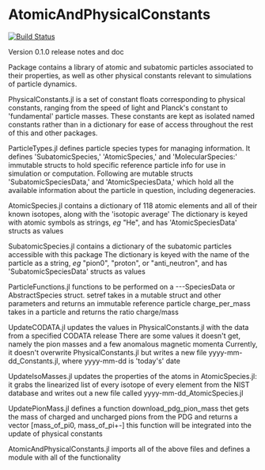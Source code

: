 # AtomicAndPhysicalConstants

[![Build Status](https://github.com/bmad-sim/AtomicAndPhysicalConstants.jl/actions/workflows/CI.yml/badge.svg?branch=main)](https://github.com/bmad-sim/AtomicAndPhysicalConstants.jl/actions/workflows/CI.yml?query=branch%3Amain)


Version 0.1.0 release notes and doc

Package contains a library of atomic and subatomic particles associated to their properties, 
as well as other physical constants relevant to simulations of particle dynamics.

PhysicalConstants.jl 
is a set of constant floats corresponding to physical constants, ranging 
from the speed of light and Planck's constant to 'fundamental' particle masses. These constants 
are kept as isolated named constants rather than in a dictionary for ease of access throughout 
the rest of this and other packages.

ParticleTypes.jl 
defines particle species types for managing information. 
It defines 'SubatomicSpecies,' 'AtomicSpecies,' and 'MolecularSpecies:' 
immutable structs to hold specific reference particle info for use in simulation or computation.
Following are mutable structs 'SubatomicSpeciesData,' and 'AtomicSpeciesData,' which hold
all the available information about the particle in question, including degeneracies.

AtomicSpecies.jl
contains a dictionary of 118 atomic elements and all of their known isotopes, along with 
the 'isotopic average'
The dictionary is keyed with atomic symbols as strings, *eg* "He", and has 
'AtomicSpeciesData' structs as values

SubatomicSpecies.jl
contains a dictionary of the subatomic particles accessible with this package
The dictionary is keyed with the name of the particle as a string, *eg* "pion0", "proton", or "anti_neutron",
and has 'SubatomicSpeciesData' structs as values

ParticleFunctions.jl
functions to be performed on a ---SpeciesData or AbstractSpecies struct.
setref takes in a mutable struct and other parameters and returns an immutable reference particle
charge_per_mass takes in a particle and returns the ratio charge/mass

UpdateCODATA.jl
updates the values in PhysicalConstants.jl with the data from a specified CODATA release
There are some values it doesn't get, namely the pion masses and a few anomalous magnetic momenta
Currently, it doesn't overwrite PhysicalConstants.jl but writes a new file yyyy-mm-dd_Constants.jl,
where yyyy-mm-dd is 'today's' date

UpdateIsoMasses.jl
updates the properties of the atoms in AtomicSpecies.jl: it grabs the linearized list of every 
isotope of every element from the NIST database and writes out a new file called yyyy-mm-dd_AtomicSpecies.jl

UpdatePionMass.jl
defines a function download_pdg_pion_mass thet gets the mass of charged and uncharged pions from the PDG and 
returns a vector [mass_of_pi0, mass_of_pi+-]
this function will be integrated into the update of physical constants

AtomicAndPhysicalConstants.jl
imports all of the above files and defines a module with all of the functionality
